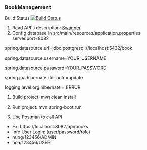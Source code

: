 ### BookManagement

Build Status [![Build Status](https://travis-ci.org/hungqtc/BookManagement.svg?branch=update_project)](https://travis-ci.org/hungqtc/BookManagement)

1. Read API's description: [Swagger](https://localhost:8082/swagger-ui.html)
1. Config database in src/main/resources/application.properties: 
server.port=8082

spring.datasource.url=jdbc:postgresql://localhost:5432/book

spring.datasource.username=YOUR_USERNAME

spring.datasource.password=YOUR_PASSWORD

spring.jpa.hibernate.ddl-auto=update

logging.level.org.hibernate = ERROR 

1. Build project: mvn clean install

1. Run project: mvn spring-boot:run

1. Use Postman to call API

* Ex: https://localhost:8082/api/books
* Info User Login: (user/password/role)
* hung/123456/ADMIN
* hoa/123456/USER
